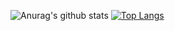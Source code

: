 ![Anurag's github stats](https://github-readme-stats.vercel.app/api?username=sheiiva&show_icons=true&theme=radical&include_all_commits=true&hide=prs)
[![Top Langs](https://github-readme-stats.vercel.app/api/top-langs/?username=sheiiva)](https://github.com/anuraghazra/github-readme-stats)
